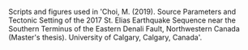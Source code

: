 Scripts and figures used in 'Choi, M. (2019). Source Parameters and Tectonic Setting of the 2017 St. Elias Earthquake Sequence near the Southern Terminus of the Eastern Denali Fault, Northwestern Canada (Master's thesis). University of Calgary, Calgary, Canada'.
